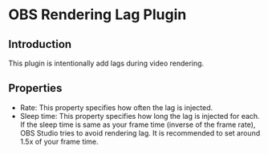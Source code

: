 # OBS Rendering Lag Plugin

## Introduction

This plugin is intentionally add lags during video rendering.

## Properties

- Rate:
  This property specifies how often the lag is injected.
- Sleep time:
  This property specifies how long the lag is injected for each.
  If the sleep time is same as your frame time (inverse of the frame rate), OBS Studio tries to avoid rendering lag.
  It is recommended to set around 1.5x of your frame time.
